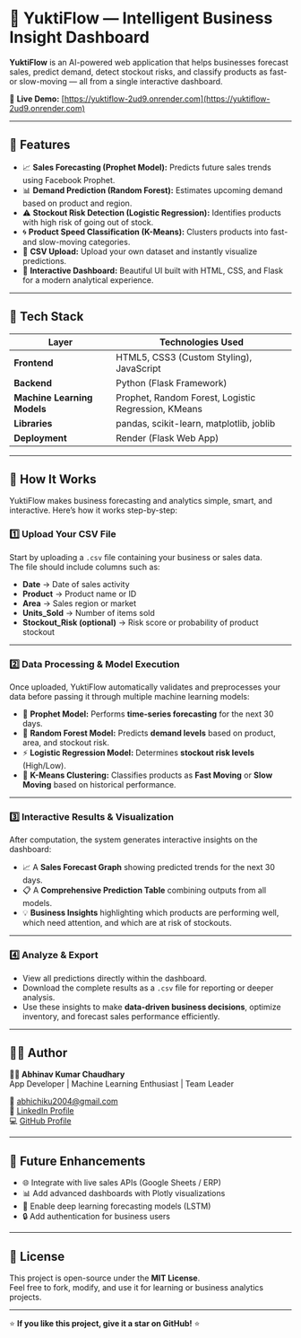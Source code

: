 # 🌾 YuktiFlow — Intelligent Business Insight Dashboard

**YuktiFlow** is an AI-powered web application that helps businesses forecast sales, predict demand, detect stockout risks, and classify products as fast- or slow-moving — all from a single interactive dashboard.

🔗 **Live Demo:** [https://yuktiflow-2ud9.onrender.com](https://yuktiflow-2ud9.onrender.com)

---

## 🚀 Features

- 📈 **Sales Forecasting (Prophet Model):** Predicts future sales trends using Facebook Prophet.  
- 📊 **Demand Prediction (Random Forest):** Estimates upcoming demand based on product and region.  
- ⚠️ **Stockout Risk Detection (Logistic Regression):** Identifies products with high risk of going out of stock.  
- 🌀 **Product Speed Classification (K-Means):** Clusters products into fast- and slow-moving categories.  
- 📂 **CSV Upload:** Upload your own dataset and instantly visualize predictions.  
- 🌟 **Interactive Dashboard:** Beautiful UI built with HTML, CSS, and Flask for a modern analytical experience.  

---

## 🧩 Tech Stack

| Layer | Technologies Used |
|-------|-------------------|
| **Frontend** | HTML5, CSS3 (Custom Styling), JavaScript |
| **Backend** | Python (Flask Framework) |
| **Machine Learning Models** | Prophet, Random Forest, Logistic Regression, KMeans |
| **Libraries** | pandas, scikit-learn, matplotlib, joblib |
| **Deployment** | Render (Flask Web App) |

---

## 🧠 How It Works

YuktiFlow makes business forecasting and analytics simple, smart, and interactive. Here’s how it works step-by-step:

### 1️⃣ Upload Your CSV File
Start by uploading a `.csv` file containing your business or sales data.  
The file should include columns such as:
- **Date** → Date of sales activity  
- **Product** → Product name or ID  
- **Area** → Sales region or market  
- **Units_Sold** → Number of items sold  
- **Stockout_Risk (optional)** → Risk score or probability of product stockout  

---

### 2️⃣ Data Processing & Model Execution
Once uploaded, YuktiFlow automatically validates and preprocesses your data before passing it through multiple machine learning models:

- 🤖 **Prophet Model:** Performs **time-series forecasting** for the next 30 days.  
- 🌳 **Random Forest Model:** Predicts **demand levels** based on product, area, and stockout risk.  
- ⚡ **Logistic Regression Model:** Determines **stockout risk levels** (High/Low).  
- 🎯 **K-Means Clustering:** Classifies products as **Fast Moving** or **Slow Moving** based on historical performance.  

---

### 3️⃣ Interactive Results & Visualization
After computation, the system generates interactive insights on the dashboard:
- 📈 A **Sales Forecast Graph** showing predicted trends for the next 30 days.  
- 📋 A **Comprehensive Prediction Table** combining outputs from all models.  
- 💡 **Business Insights** highlighting which products are performing well, which need attention, and which are at risk of stockouts.  

---

### 4️⃣ Analyze & Export
- View all predictions directly within the dashboard.  
- Download the complete results as a `.csv` file for reporting or deeper analysis.  
- Use these insights to make **data-driven business decisions**, optimize inventory, and forecast sales performance efficiently.  

---

## 🧑‍💻 Author

**👨‍💻 Abhinav Kumar Chaudhary**  
App Developer | Machine Learning Enthusiast | Team Leader  

📧 [abhichiku2004@gmail.com](mailto:abhichiku2004@gmail.com)  
🔗 [LinkedIn Profile](https://www.linkedin.com/in/abhichiku/)  
💻 [GitHub Profile](https://github.com/abhichiku18)

---

## 🏁 Future Enhancements

- 🌐 Integrate with live sales APIs (Google Sheets / ERP)  
- 📊 Add advanced dashboards with Plotly visualizations  
- 🧮 Enable deep learning forecasting models (LSTM)  
- 🔒 Add authentication for business users  

---

## 📜 License

This project is open-source under the **MIT License**.  
Feel free to fork, modify, and use it for learning or business analytics projects.  

---

⭐ **If you like this project, give it a star on GitHub!** ⭐
